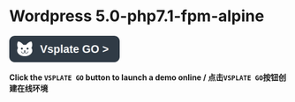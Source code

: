 # Wordpress 5.0-php7.1-fpm-alpine

<a href="https://www.vsplate.com/?docker-compose=https://github.com/vsplate/dcenvs/wordpress/5.0-php7.1-fpm-alpine"><img alt="VSPLATE GO" src="https://raw.githubusercontent.com/vsplate/images/master/vsgo_btn.png" width="200px"></a>

**Click the `VSPLATE GO` button to launch a demo online / 点击`VSPLATE GO`按钮创建在线环境**